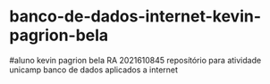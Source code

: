 # banco-de-dados-internet-kevin-pagrion-bela
#aluno kevin pagrion bela RA 2021610845
reposítório para atividade unicamp banco de dados aplicados a internet
